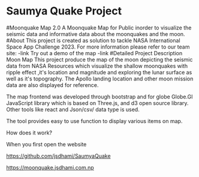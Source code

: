 # Saumya Quake Project
#Moonquake Map 2.0
A Moonquake Map for Public inorder to visualize the seismic data and informative data about the moonquakes and the moon.
#About
This project is created as solution to tackle NASA International Space App Challenge 2023.
For more information please refer to our team site:
-link
Try out a demo of the map
-link
#Detailed Project Description 
Moon Map
This project produce the map of the moon depicting the seismic data from NASA Resources which visualize the shallow moonquakes with ripple effect ,it's location and magnitude and exploring the lunar surface as well as it's topography. The Apollo landing location and other moon mission data are also displayed for reference.

The map frontend was developed through bootstrap and for globe Globe.Gl JavaScript library which is based on Three.js, and d3 open source library. Other tools like react and Json/csv/ data type is used. 

The tool provides easy to use function to display various items on map.

How does it work?

When you first open the website 



https://github.com/jsdhami/SaumyaQuake

https://moonquake.jsdhami.com.np
